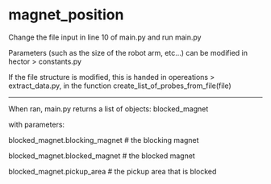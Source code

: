 # magnet_position

Change the file input in line 10 of main.py and run main.py

Parameters (such as the size of the robot arm, etc...) can be modified in hector > constants.py 

If the file structure is modified, this is handed in opereations > extract_data.py, in the function 
create_list_of_probes_from_file(file) 

---

When ran, main.py returns a list of objects: blocked_magnet 

with parameters: 

blocked_magnet.blocking_magnet  # the blocking magnet 

blocked_magnet.blocked_magnet   # the blocked magnet 

blocked_magnet.pickup_area      # the pickup area that is blocked 
